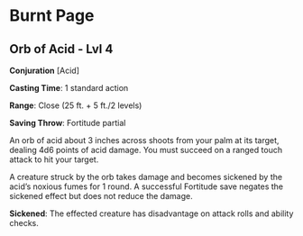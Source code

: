 # Burnt Page

## Orb of Acid - Lvl 4

**Conjuration** [Acid]

**Casting Time**: 1 standard action

**Range**: Close (25 ft. + 5 ft./2 levels)

**Saving Throw**: Fortitude partial

An orb of acid about 3 inches across shoots from your palm at its target, dealing 4d6 points of acid damage. You must succeed on a ranged touch attack to hit your target.

A creature struck by the orb takes damage and becomes sickened by the acid’s noxious fumes for 1 round. A successful Fortitude save negates the sickened effect but does not reduce the damage.

**Sickened**: The effected creature has disadvantage on attack rolls and ability checks.